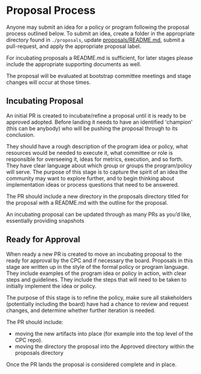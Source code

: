 # Proposal Process

Anyone may submit an idea for a policy or program following the proposal process outlined below. To submit an idea, create a folder in the appropriate
directory found in `./proposals`, update [proposals/README.md](./README.md), submit a pull-request, and apply the appropriate proposal label.

For incubating proposals a README.md is sufficient, for later stages please include the appropriate supporting documents as well.

The proposal will be evaluated at bootstrap committee meetings and stage changes will occur at those times.

## Incubating Proposal

An initial PR is created to incubate/refine a proposal until it is ready to be approved adopted. Before landing it needs to have
an identified 'champion' (this can be anybody) who will be pushing the proposal through to its conclusion.

They should have a rough description of the program idea or policy, what resources would be needed to execute it, what committee or role
is responsible for overseeing it, ideas for metrics, execution, and so forth. They have clear language about which group or groups
the program/policy will serve. The purpose of this stage is to capture the spirit of an idea the community may want to explore
further, and to begin thinking about implementation ideas or process questions that need to be answered. 

The PR should include a new directory in the proposals directory titled for the proposal with a README.md with the outline 
for the proposal.

An incubating proposal can be updated through as many PRs as you’d like, essentially providing snapshots

## Ready for Approval

When ready a new PR is created to move an incubating proposal to the ready for approval by the CPC and if necessary the board.
Proposals in this stage are written up in the style of the formal policy or program language. They include examples of the
program idea or policy in action, with clear steps and guidelines. They include the steps that will need to be taken to
initially implement the idea or policy. 

The purpose of this stage is to refine the policy, make sure all
stakeholders (potentially including the board) have had a chance to review and request changes, and determine whether further iteration is needed. 

The PR should include:
  * moving the new artifacts into place (for example into the top level of the CPC repo). 
  * moving the directory the proposal into the Approved directory within the proposals directory
  
Once the PR lands the proposal is considered complete and in place.
